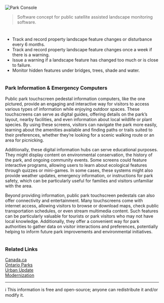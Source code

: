 ![Park Console](https://github.com/user-attachments/assets/86a0a8f2-9580-4ee7-8e02-633d9dbe9725)

> Software concept for public satellite assisted landscape monitoring software.
#

- Track and record property landscape feature changes or disturbance every 6 months.
- Track and record property landscape feature changes once a week if there is a warning.
- Issue a warning if a landscape feature has changed too much or is close to failure.
- Monitor hidden features under bridges, trees, shade and water.

#
### Park Information & Emergency Computers

Public park touchscreen pedestal information computers, like the one pictured, provide an engaging and interactive way for visitors to access various types of information while enjoying outdoor spaces. These touchscreens can serve as digital guides, offering details on the park’s layout, nearby facilities, and even information about local wildlife or plant species. By using these screens, visitors can navigate the park more easily, learning about the amenities available and finding paths or trails suited to their preferences, whether they’re looking for a scenic walking route or an area for picnicking.

Additionally, these digital information hubs can serve educational purposes. They might display content on environmental conservation, the history of the park, and ongoing community events. Some screens could feature interactive programs, allowing users to learn about ecological features through quizzes or mini-games. In some cases, these systems might also provide weather updates, emergency information, or instructions for park safety, which can be particularly useful for families and visitors unfamiliar with the area.

Beyond providing information, public park touchscreen pedestals can also offer connectivity and entertainment. Many touchscreens come with internet access, allowing visitors to browse or download maps, check public transportation schedules, or even stream multimedia content. Such features can be particularly valuable for tourists or park visitors who may not have local knowledge. Additionally, they offer a convenient way for park authorities to gather data on visitor interactions and preferences, potentially helping to inform future park improvements and environmental initiatives.

#
### Related Links

[Canada.ca](https://open.canada.ca/en/forms/submit-your-app)
<br>
[Ontario Parks](https://news.ontario.ca/en/release/56903/ontario-opening-provincial-parks-and-conservation-reserves)
<br>
[Urban Update](https://github.com/sourceduty/Urban_Update)
<br>
[Modernization](https://github.com/sourceduty/Modernization)

***
ℹ️ This information is free and open-source; anyone can redistribute it and/or modify it.
